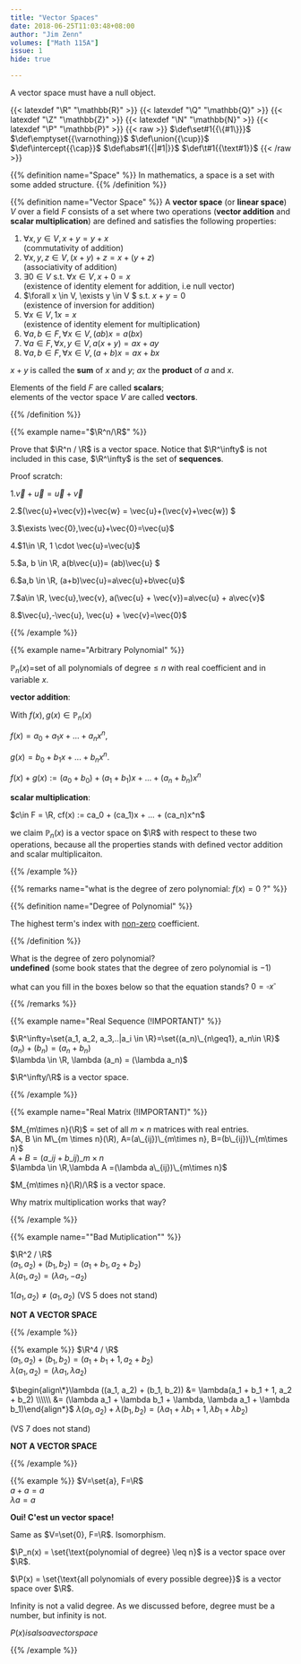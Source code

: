 ```yaml
---
title: "Vector Spaces"
date: 2018-06-25T11:03:48+08:00
author: "Jim Zenn"
volumes: ["Math 115A"]
issue: 1
hide: true

---
```


A vector space must have a null object.

<!--more-->

<div class="latex-macros">
  {{< latexdef "\R" "\mathbb{R}" >}}
  {{< latexdef "\Q" "\mathbb{Q}" >}}
  {{< latexdef "\Z" "\mathbb{Z}" >}}
  {{< latexdef "\N" "\mathbb{N}" >}}
  {{< latexdef "\P" "\mathbb{P}" >}}
  {{< raw >}}
    $\def\set#1{{\{#1\}}}$
    $\def\emptyset{{\varnothing}}$
    $\def\union{{\cup}}$  
    $\def\intercept{{\cap}}$  
    $\def\abs#1{{|#1|}}$  
    $\def\t#1{{\text#1}}$  
  {{< /raw >}}
</div>

{{% definition name="Space" %}}
In mathematics, a space is a set with some added structure.
{{% /definition %}}

{{% definition name="Vector Space" %}}
A **vector space** (or **linear space**) $V$ over a field $F$ consists of a set where two operations (**vector addition** and **scalar multiplication**) are defined and satisfies the following properties:

1. $\forall x, y \in V, x + y = y + x$
<br> (commutativity of addition)
2. $\forall x, y, z \in V, (x + y) + z = x + (y + z)$
<br> (associativity of addition)
3. $\exists 0 \in V$ s.t. $\forall x \in V, x + 0 = x$
<br> (existence of identity element for addition, i.e null vector)
4. $\forall x \in V, \exists y \in V $ s.t. $x + y = 0$
<br> (existence of inversion for addition)
5. $\forall x \in V, 1x=x$
<br> (existence of identity element for multiplication)
6. $\forall a,b \in F, \forall x \in V, (ab)x=a(bx)$
7. $\forall a \in F, \forall x, y\in V, a(x+y)=ax+ay$
8. $\forall a,b \in F, \forall x \in V, (a+b)x = ax+ bx$

$x+y$ is called the **sum** of $x$ and $y$;
$ax$ the **product** of $a$ and $x$.

Elements of the field $F$ are called **scalars**;<br>
elements of the vector space $V$ are called **vectors**.

{{% /definition %}}

{{% example name="$\R^n/\R$" %}}

Prove that $\R^n / \R$ is a vector space. Notice that $\R^\infty$ is not included in this case, $\R^\infty$ is the set of **sequences**.

Proof scratch:

1.$\vec{v}+\vec{u}=\vec{u}+\vec{v}$

2.$(\vec{u}+\vec{v})+\vec{w} = \vec{u}+(\vec{v}+\vec{w}) $

3.$\exists \vec{0},\vec{u}+\vec{0}=\vec{u}$

4.$1\in \R, 1 \cdot \vec{u}=\vec{u}$

5.$a, b \in \R, a(b\vec{u})= (ab)\vec{u} $

6.$a,b \in \R, (a+b)\vec{u}=a\vec{u}+b\vec{u}$

7.$a\in \R, \vec{u},\vec{v}, a(\vec{u} + \vec{v})=a\vec{u} + a\vec{v}$

8.$\vec{u},-\vec{u}, \vec{u} + \vec{v}=\vec{0}$

{{% /example %}}

{{% example name="Arbitrary Polynomial" %}}

$\mathbb{P}_n(x)=$set of all polynomials of degree$\leq n$ with real coefficient and in variable $x$. 

**vector addition**:

With $f(x), g(x) \in \mathbb{P}_n(x)$

$f(x) = a_0+ a_1x+ ... + a_nx^n,$

$g(x) = b_0 +b_1x+ ... + b_nx^n.$

$f(x)+g(x):=(a_0+b_0)+(a_1 +b_1)x+...+(a_n+b_n)x^n$

**scalar multiplication**:

$c\in F = \R, cf(x) := ca_0 + (ca_1)x + ... + (ca_n)x^n$

we claim $\mathbb{P}_n(x)$ is a vector space on $\R$ with respect to these two operations, because all the properties stands with defined vector addition and scalar multiplicaiton.

{{% /example %}}

{{% remarks name="what is the degree of zero polynomial: $f(x)=0$ ?" %}}

{{% definition name="Degree of Polynomial" %}} 

The highest term's index with <u>non-zero</u> coefficient.

{{% /definition %}}

What is the degree of zero polynomial?<br>
**undefined** (some book states that the degree of zero polynomial is $-1$)

what can you fill in the boxes below so that the equation stands?
$0=\square x^\square$

{{% /remarks %}}

{{% example name="Real Sequence (!IMPORTANT)" %}}

$\R^\infty=\set{a_1, a_2, a_3,..|a_i \in \R}=\set{(a_n)\_{n\geq1}, a_n\in \R}$<br>
$(a_n) + (b_n) = (a_n+b_n)$<br>
$\lambda \in \R, \lambda (a_n) = (\lambda a_n)$

$\R^\infty/\R$ is a vector space.

{{% /example %}}

{{% example name="Real Matrix (!IMPORTANT)" %}}

$M_{m\times n}(\R)$ = set of all $m \times n$ matrices with real entries.<br>
$A, B \in M\_{m \times n}(\R), A=(a\_{ij})\_{m\times n}, B=(b\_{ij})\_{m\times n}$<br>
$A+B=(a\_{ij}+b\_{ij})\_{m\times n}$<br>
$\lambda \in \R,\lambda A =(\lambda a\_{ij})\_{m\times n}$

$M_{m\times n}(\R)/\R$ is a vector space. 

Why matrix multiplication works that way?

{{% /example %}}


{{% example name="\"Bad Mutiplication\"" %}}

$\R^2 / \R$<br>
$(a_1, a_2)+(b_1, b_2) = (a_1+b_1, a_2+b_2)$<br>
$\lambda (a_1, a_2) = (\lambda a_1, -a_2)$<br>

$1(a_1, a_2) \neq (a_1, a_2)$ 
(VS 5 does not stand)

**NOT A VECTOR SPACE**

{{% /example %}}

{{% example %}}
$\R^4 / \R$<br>
$(a_1, a_2)+(b_1, b_2) = (a_1+b_1+1, a_2+b_2)$<br>
$\lambda (a_1, a_2) = (\lambda a_1, \lambda a_2)$

$\begin{align\*}\lambda ((a_1, a_2) + (b_1, b_2)) &= \lambda(a_1 + b_1 + 1, a_2 + b_2) \\\\\\ &= (\lambda a_1 + \lambda b_1 + \lambda, \lambda a_1 + \lambda b_1)\end{align*}$
$\lambda(a_1, a_2) + \lambda(b_1, b_2) = (\lambda a_1 + \lambda b_1 + 1, \lambda b_1 + \lambda b_2)$

(VS 7 does not stand)

**NOT A VECTOR SPACE**

{{% /example %}}

{{% example %}}
$V=\set{a}, F=\R$<br>
$a+a=a$<br>
$\lambda a = a$

**Oui! C'est un vector space!**

Same as $V=\set{0}, F=\R$. Isomorphism.

$\P_n(x) = \set{\text{polynomial of degree} \leq n}$ is a vector space over $\R$.

$\P(x) = \set{\text{all polynomials of every possible degree}}$ is a vector space over $\R$.

Infinity is not a valid degree. As we discussed before, degree must be a number, but infinity is not.

$P(x) is also a vector space$

{{% /example %}}